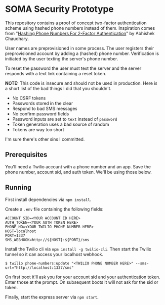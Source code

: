 # SOMA Security Prototype

This repository contains a proof of concept two-factor authentication
scheme using hashed phone numbers instead of them. Inspiration comes
from "[Hashing Phone Numbers For 2-Factor Authentication][1]" by
Abhishek Chaudhary.

User names are preprovisioned in some process. The user registers their
preprovisioned account by adding a (hashed) phone number. Verification
is initiated by the user texting the server's phone number.

To reset the password the user must text the server and the server
responds with a text link containing a reset token.

**NOTE:** This code is insecure and should not be used in production.
Here is a short list of the bad things I did that you shouldn't.

* No CSRF tokens
* Passwords stored in the clear
* Respond to bad SMS messages
* No confirm password fields
* Password inputs are set to `text` instead of `password`
* Token generation uses a bad source of random
* Tokens are way too short

I'm sure there's other sins I committed.

## Prerequisites 

You'll need a Twilio account with a phone number and an app. Save the phone number,
account sid, and auth token. We'll be using those below.

## Running

First install dependencies via `npm install`.

Create a `.env` file containing the following fields:

```
ACCOUNT_SID=<YOUR ACCOUNT ID HERE>
AUTH_TOKEN=<YOUR AUTH TOKEN HERE>
PHONE_NO=<YOUR TWILIO PHONE NUMBER HERE>
HOST=localhost
PORT=1337
SMS_WEBHOOK=http://${HOST}:${PORT}/sms
```

Install the Twilio cli via `npm install -g twilio-cli`. Then start the Twilio tunnel
so it can access your localhost webhook.

```
$ twilio phone-numbers:update "<TWILIO PHONE NUMBER HERE>" --sms-url="http://localhost:1337/sms"
```

On first boot it'll ask you for your account sid and your authentication token. Enter
those at the prompt. On subsequent boots it will not ask for the sid or token.

Finally, start the express server via `npm start`.


[1]: https://theabbie.github.io/blog/2FA-phone-number-hashing
